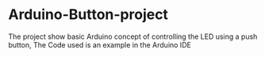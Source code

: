 # Arduino-Button-project
The project show basic Arduino concept of controlling the LED using a push button, The Code used is an example in the Arduino IDE

